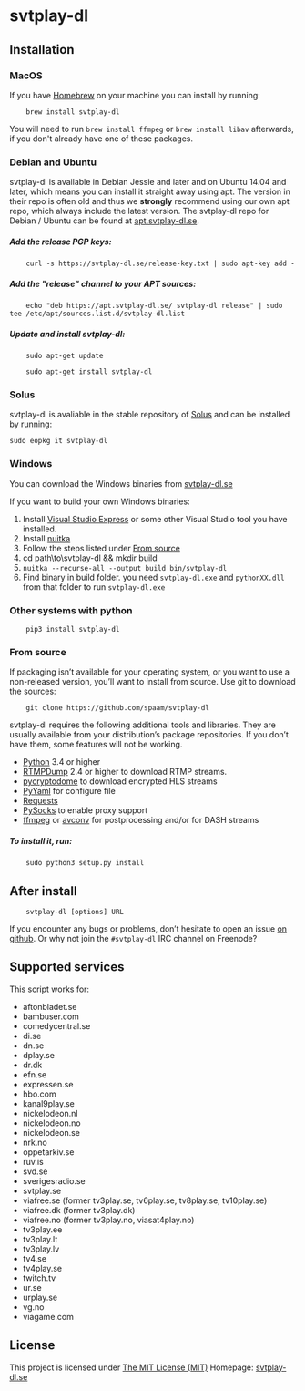 # svtplay-dl


## Installation

### MacOS

If you have [Homebrew](https://brew.sh/) on your machine you can install by running:

````
    brew install svtplay-dl
````
You will need to run `brew install ffmpeg` or `brew install libav` afterwards, if you don't already have one of these packages.

### Debian and Ubuntu

svtplay-dl is available in Debian Jessie and later and on Ubuntu 14.04 and later, which means you can install it straight away using apt. The version in their repo is often old and thus we **strongly** recommend using our own apt repo, which always include the latest version. The svtplay-dl repo for Debian / Ubuntu can be found at [apt.svtplay-dl.se](https://apt.svtplay-dl.se/). 

##### Add the release PGP keys:
````    
    curl -s https://svtplay-dl.se/release-key.txt | sudo apt-key add -
````

##### Add the "release" channel to your APT sources:
````    
    echo "deb https://apt.svtplay-dl.se/ svtplay-dl release" | sudo tee /etc/apt/sources.list.d/svtplay-dl.list
````
    
##### Update and install svtplay-dl:
````  
    sudo apt-get update

    sudo apt-get install svtplay-dl
````

### Solus

svtplay-dl is avaliable in the stable repository of [Solus](https://solus-project.com/) and can be installed by running:

````
sudo eopkg it svtplay-dl
````

### Windows

You can download the Windows binaries from [svtplay-dl.se](https://svtplay-dl.se/)

If you want to build your own Windows binaries:

1. Install [Visual Studio Express](https://www.visualstudio.com/vs/express/) or some other Visual Studio tool you have installed.
2. Install [nuitka](https://nuitka.net/)
3. Follow the steps listed under [From source](#from-source)
4. cd path\to\svtplay-dl && mkdir build
5. `nuitka --recurse-all --output build bin/svtplay-dl`
6. Find binary in build folder. you need `svtplay-dl.exe` and `pythonXX.dll` from that folder to run `svtplay-dl.exe`

### Other systems with python

````
    pip3 install svtplay-dl
````

### From source

If packaging isn’t available for your operating system, or you want to
use a non-released version, you’ll want to install from source. Use git
to download the sources:

````
    git clone https://github.com/spaam/svtplay-dl
````

svtplay-dl requires the following additional tools and libraries. They
are usually available from your distribution’s package repositories. If
you don’t have them, some features will not be working.

-  [Python](https://www.python.org/) 3.4 or higher
-  [RTMPDump](https://rtmpdump.mplayerhq.hu/) 2.4 or higher to download RTMP streams.
-  [pycryptodome](https://www.pycryptodome.org/en/latest/) to download encrypted HLS streams
-  [PyYaml](https://github.com/yaml/pyyaml) for configure file
-  [Requests](http://www.python-requests.org/)
-  [PySocks](https://github.com/Anorov/PySocks) to enable proxy support
-  [ffmpeg](https://ffmpeg.org) or [avconv](https://libav.org/) for postprocessing and/or for DASH streams

##### To install it, run:

````
    sudo python3 setup.py install
````

## After install

````
    svtplay-dl [options] URL
````

If you encounter any bugs or problems, don’t hesitate to open an issue [on github](https://github.com/spaam/svtplay-dl/issues).
Or why not join the ``#svtplay-dl`` IRC channel on Freenode?

## Supported services

This script works for:

-  aftonbladet.se
-  bambuser.com
-  comedycentral.se
-  di.se
-  dn.se
-  dplay.se
-  dr.dk
-  efn.se
-  expressen.se
-  hbo.com
-  kanal9play.se
-  nickelodeon.nl
-  nickelodeon.no
-  nickelodeon.se
-  nrk.no
-  oppetarkiv.se
-  ruv.is
-  svd.se
-  sverigesradio.se
-  svtplay.se
-  viafree.se (former tv3play.se, tv6play.se, tv8play.se, tv10play.se)
-  viafree.dk (former tv3play.dk)
-  viafree.no (former tv3play.no, viasat4play.no)
-  tv3play.ee
-  tv3play.lt
-  tv3play.lv
-  tv4.se
-  tv4play.se
-  twitch.tv
-  ur.se
-  urplay.se
-  vg.no
-  viagame.com

## License

This project is licensed under [The MIT License (MIT)](LICENSE)
Homepage: [svtplay-dl.se](https://svtplay-dl.se/)
